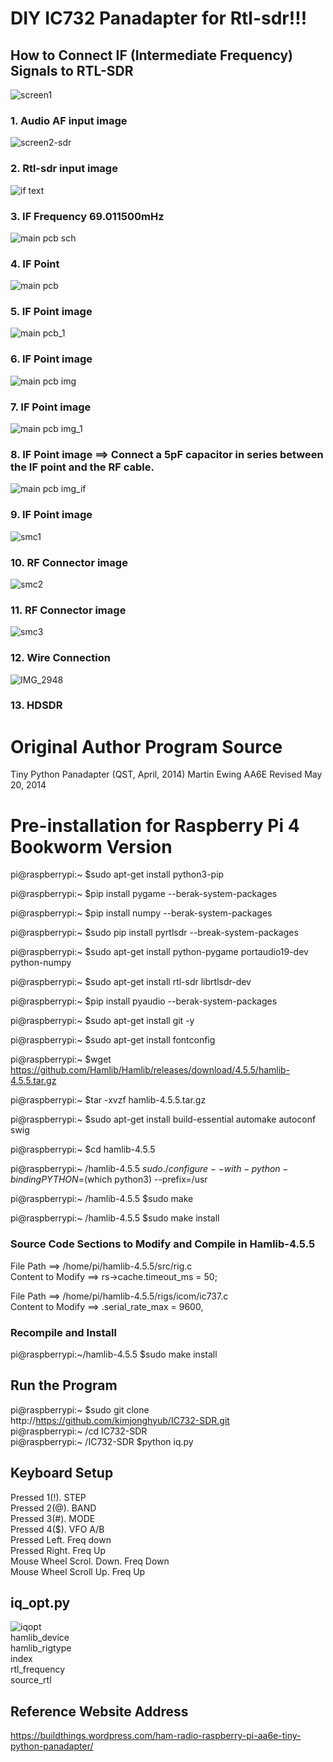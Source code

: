 # DIY IC732 Panadapter for Rtl-sdr!!!

## How to Connect IF (Intermediate Frequency) Signals to RTL-SDR
![screen1](https://github.com/user-attachments/assets/317b3666-b436-4205-a144-0ab7d4aebcaf)  
### 1. Audio AF input image  

![screen2-sdr](https://github.com/user-attachments/assets/810e9948-41f5-4798-9ed4-9b8edb0fad62)  
### 2. Rtl-sdr input image  

![if text](https://github.com/user-attachments/assets/a15fb88c-7c2a-4a7d-9fce-3344c845bfea)  
### 3. IF Frequency 69.011500mHz  

![main pcb sch](https://github.com/user-attachments/assets/43137579-a2c5-452a-b954-d373807368e9)  
### 4. IF Point  

![main pcb](https://github.com/user-attachments/assets/df089307-b83f-4586-b883-81e8b7419d56)  
### 5. IF Point image  

![main pcb_1](https://github.com/user-attachments/assets/8fdc47e6-bedb-445c-acec-49525ca8002b)  
### 6. IF Point image  

![main pcb img](https://github.com/user-attachments/assets/b0b3e42b-2834-4e4f-8673-aa616a83c11a)  
### 7. IF Point image  

![main pcb img_1](https://github.com/user-attachments/assets/c69d15d5-8721-476a-b461-44152a722c75)  
### 8. IF Point image  ==> Connect a 5pF capacitor in series between the IF point and the RF cable.  

![main pcb img_if](https://github.com/user-attachments/assets/0817e54d-c5c6-42dc-839f-67c2420e6a92)  
### 9. IF Point image  

![smc1](https://github.com/user-attachments/assets/c635ed1e-5573-49bf-b10f-caebb3e44fa3)  
### 10. RF Connector image  

![smc2](https://github.com/user-attachments/assets/76122360-781d-4bdf-b523-391ba51e0ba9)  
### 11. RF Connector image  

![smc3](https://github.com/user-attachments/assets/c3f558a5-a161-4832-8dfc-4b8593a7b1d3)  
### 12. Wire Connection  

![IMG_2948](https://github.com/user-attachments/assets/a8e56acf-a71c-4a2c-83f9-058eea14f5fe)  
### 13. HDSDR   


# Original Author Program Source  
Tiny Python Panadapter (QST, April, 2014)
Martin Ewing AA6E
Revised May 20, 2014

# Pre-installation for Raspberry Pi 4 Bookworm Version  
pi@raspberrypi:~ $sudo apt-get install python3-pip

pi@raspberrypi:~ $pip install pygame --berak-system-packages

pi@raspberrypi:~ $pip install numpy --berak-system-packages

pi@raspberrypi:~ $sudo pip install pyrtlsdr --break-system-packages

pi@raspberrypi:~ $sudo apt-get install python-pygame portaudio19-dev python-numpy

pi@raspberrypi:~ $sudo apt-get install rtl-sdr librtlsdr-dev

pi@raspberrypi:~ $pip install pyaudio --berak-system-packages

pi@raspberrypi:~ $sudo apt-get install git -y

pi@raspberrypi:~ $sudo apt-get install fontconfig

pi@raspberrypi:~ $wget https://github.com/Hamlib/Hamlib/releases/download/4.5.5/hamlib-4.5.5.tar.gz

pi@raspberrypi:~ $tar -xvzf hamlib-4.5.5.tar.gz

pi@raspberrypi:~ $sudo apt-get install build-essential automake autoconf swig 

pi@raspberrypi:~ $cd hamlib-4.5.5

pi@raspberrypi:~ /hamlib-4.5.5 $sudo  ./configure --with-python-binding PYTHON=$(which python3) --prefix=/usr

pi@raspberrypi:~ /hamlib-4.5.5 $sudo make

pi@raspberrypi:~ /hamlib-4.5.5 $sudo make install 

### Source Code Sections to Modify and Compile in Hamlib-4.5.5  
File Path ==> /home/pi/hamlib-4.5.5/src/rig.c  
Content to Modify ==> rs->cache.timeout_ms = 50; 

File Path ==> /home/pi/hamlib-4.5.5/rigs/icom/ic737.c  
Content to Modify ==> .serial_rate_max =  9600,  

### Recompile and Install  
pi@raspberrypi:~/hamlib-4.5.5 $sudo make install  

## Run the Program
pi@raspberrypi:~ $sudo git clone http://https://github.com/kimjonghyub/IC732-SDR.git  
pi@raspberrypi:~ /cd IC732-SDR  
pi@raspberrypi:~ /IC732-SDR $python iq.py  

## Keyboard Setup  
Pressed 1(!). STEP  
Pressed 2(@). BAND  
Pressed 3(#). MODE  
Pressed 4($). VFO A/B  
Pressed Left. Freq down  
Pressed Right. Freq Up  
Mouse Wheel Scrol. Down. Freq Down  
Mouse Wheel Scroll Up. Freq Up  

## iq_opt.py  
![iqopt](https://github.com/user-attachments/assets/bc8b9e26-a344-44b1-b694-dab45d25ad15)  
hamlib_device  
hamlib_rigtype  
index  
rtl_frequency  
source_rtl  



## Reference Website Address  
https://buildthings.wordpress.com/ham-radio-raspberry-pi-aa6e-tiny-python-panadapter/
